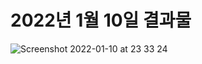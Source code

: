 # 2022년 1월 10일 결과물
![Screenshot 2022-01-10 at 23 33 24](https://user-images.githubusercontent.com/76654360/148783572-3bc27160-1d0a-46d2-9dee-d974e76dfd20.jpg)

